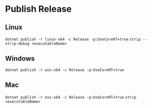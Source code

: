 # Publish Release

## Linux

`dotnet publish -r linux-x64 -c Release -p:UseCoreRT=true`
`strip --strip-debug <executableName>`

## Windows

`dotnet publish -r win-x64 -c Release -p:UseCoreRT=true`

## Mac

`dotnet publish -r osx-x64 -c Release -p:UseCoreRT=true`
`strip <executableName>`

